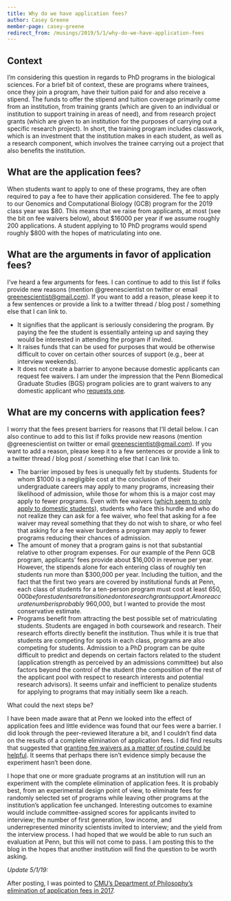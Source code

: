 ```yaml
---
title: Why do we have application fees?
author: Casey Greene
member-page: casey-greene
redirect_from: /musings/2019/5/1/why-do-we-have-application-fees
---
```


## Context

I’m considering this question in regards to PhD programs in the biological sciences.
For a brief bit of context, these are programs where trainees, once they join a program, have their tuition paid for and also receive a stipend.
The funds to offer the stipend and tuition coverage primarily come from an institution, from training grants (which are given to an individual or institution to support training in areas of need), and from research project grants (which are given to an institution for the purposes of carrying out a specific research project).
In short, the training program includes classwork, which is an investment that the institution makes in each student, as well as a research component, which involves the trainee carrying out a project that also benefits the institution.

## What are the application fees?

When students want to apply to one of these programs, they are often required to pay a fee to have their application considered.
The fee to apply to our Genomics and Computational Biology (GCB) program for the 2019 class year was $80.
This means that we raise from applicants, at most (see the bit on fee waivers below), about $16000 per year if we assume roughly 200 applications.
A student applying to 10 PhD programs would spend roughly \$800 with the hopes of matriculating into one.

## What are the arguments in favor of application fees?

I’ve heard a few arguments for fees.
I can continue to add to this list if folks provide new reasons (mention @greenescientist on twitter or email greenescientist@gmail.com).
If you want to add a reason, please keep it to a few sentences or provide a link to a twitter thread / blog post / something else that I can link to.

- It signifies that the applicant is seriously considering the program.
  By paying the fee the student is essentially anteing up and saying they would be interested in attending the program if invited.
- It raises funds that can be used for purposes that would be otherwise difficult to cover on certain other sources of support (e.g., beer at interview weekends).
- It does not create a barrier to anyone because domestic applicants can request fee waivers.
  I am under the impression that the Penn Biomedical Graduate Studies (BGS) program policies are to grant waivers to any domestic applicant who [requests one](https://www.med.upenn.edu/bgs/applicants_phd_faq.shtml#fee_waiver).

## What are my concerns with application fees?

I worry that the fees present barriers for reasons that I’ll detail below.
I can also continue to add to this list if folks provide new reasons (mention @greenescientist on twitter or email greenescientist@gmail.com).
If you want to add a reason, please keep it to a few sentences or provide a link to a twitter thread / blog post / something else that I can link to.

- The barrier imposed by fees is unequally felt by students.
  Students for whom \$1000 is a negligible cost at the conclusion of their undergraduate careers may apply to many programs, increasing their likelihood of admission, while those for whom this is a major cost may apply to fewer programs.
  Even with fee waivers ([which seem to only apply to domestic students](https://www.med.upenn.edu/bgs/applicants_phd_faq.shtml#fee_waiver)), students who face this hurdle and who do not realize they can ask for a fee waiver, who feel that asking for a fee waiver may reveal something that they do not wish to share, or who feel that asking for a fee waiver burdens a program may apply to fewer programs reducing their chances of admission.
- The amount of money that a program gains is not that substantial relative to other program expenses.
  For our example of the Penn GCB program, applicants’ fees provide about $16,000 in revenue per year.
  However, the stipends alone for each entering class of roughly ten students run more than $300,000 per year.
  Including the tuition, and the fact that the first two years are covered by institutional funds at Penn, each class of students for a ten-person program must cost at least $650,000 before students are transitioned onto research grant support.
  A more accurate number is probably ~$960,000, but I wanted to provide the most conservative estimate.
- Programs benefit from attracting the best possible set of matriculating students.
  Students are engaged in both coursework and research.
  Their research efforts directly benefit the institution.
  Thus while it is true that students are competing for spots in each class, programs are also competing for students.
  Admission to a PhD program can be quite difficult to predict and depends on certain factors related to the student (application strength as perceived by an admissions committee) but also factors beyond the control of the student (the composition of the rest of the applicant pool with respect to research interests and potential research advisors).
  It seems unfair and inefficient to penalize students for applying to programs that may initially seem like a reach.

What could the next steps be?

I have been made aware that at Penn we looked into the effect of application fees and little evidence was found that our fees were a barrier. I did look through the peer-reviewed literature a bit, and I couldn’t find data on the results of a complete elimination of application fees. I did find results that suggested that [granting fee waivers as a matter of routine could be helpful](https://www.lifescied.org/doi/full/10.1187/cbe.17-09-0210). It seems that perhaps there isn’t evidence simply because the experiment hasn’t been done.

I hope that one or more graduate programs at an institution will run an experiment with the complete elimination of application fees. It is probably best, from an experimental design point of view, to eliminate fees for randomly selected set of programs while leaving other programs at the institution’s application fee unchanged. Interesting outcomes to examine would include committee-assigned scores for applicants invited to interview; the number of first generation, low income, and underrepresented minority scientists invited to interview; and the yield from the interview process. I had hoped that we would be able to run such an evaluation at Penn, but this will not come to pass.
I am posting this to the blog in the hopes that another institution will find the question to be worth asking.

_Update 5/1/19:_

After posting, I was pointed to [CMU’s Department of Philosophy’s elimination of application fees in 2017](http://dailynous.com/2017/10/04/carnegie-mellon-philosophy-eliminates-application-fee-guest-post-kevin-zollman/).
